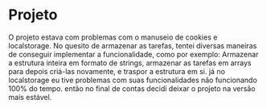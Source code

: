 # Projeto
O projeto estava com problemas com o manuseio de cookies e localstorage.
No quesito de armazenar as tarefas, tentei diversas maneiras de conseguir implementar a funcionalidade,
como por exemplo: Armazenar a estrutura inteira em formato de strings, armazenar as tarefas em arrays para depois criá-las novamente, e traspor a estrutura em si.
já no localstorage eu tive problemas com suas funcionalidades não funcionando 100% do tempo.
então no final de contas decidi deixar o projeto na versão mais estável.
